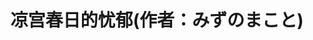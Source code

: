 ---
logo: images/official_comic/凉宫春日的忧郁作者みずのまこと.jpg
title: 凉宫春日的忧郁(作者：みずのまこと)
subTitle: 暂无资源，如果你拥有该资源，可点击此处向我们提交反馈

category: 官方漫画

hasResource: false
---
